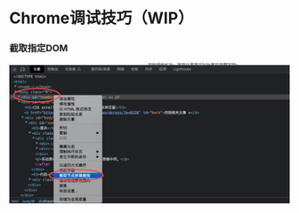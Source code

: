 # Chrome调试技巧（WIP）

### 截取指定DOM
![](https://raw.githubusercontent.com/DuLinRain/pictures/master/css/%E6%88%AA%E5%B1%8F.png)
